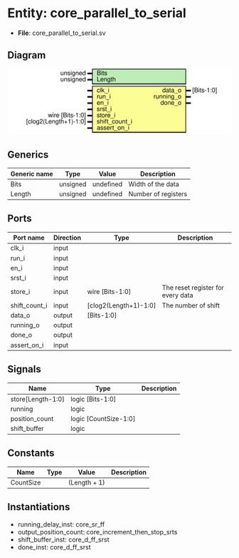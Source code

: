 
# Entity: core_parallel_to_serial 
- **File**: core_parallel_to_serial.sv

## Diagram
![Diagram](core_parallel_to_serial.svg "Diagram")
## Generics

| Generic name | Type     | Value     | Description         |
| ------------ | -------- | --------- | ------------------- |
| Bits         | unsigned | undefined | Width of the data   |
| Length       | unsigned | undefined | Number of registers |

## Ports

| Port name     | Direction | Type                  | Description                       |
| ------------- | --------- | --------------------- | --------------------------------- |
| clk_i         | input     |                       |                                   |
| run_i         | input     |                       |                                   |
| en_i          | input     |                       |                                   |
| srst_i        | input     |                       |                                   |
| store_i       | input     | wire [Bits-1:0]       | The reset register for every data |
| shift_count_i | input     | [clog2(Length+1)-1:0] | The number of shift               |
| data_o        | output    | [Bits-1:0]            |                                   |
| running_o     | output    |                       |                                   |
| done_o        | output    |                       |                                   |
| assert_on_i   | input     |                       |                                   |

## Signals

| Name              | Type                  | Description |
| ----------------- | --------------------- | ----------- |
| store[Length-1:0] | logic [Bits-1:0]      |             |
| running           | logic                 |             |
| position_count    | logic [CountSize-1:0] |             |
| shift_buffer      | logic                 |             |

## Constants

| Name      | Type | Value        | Description |
| --------- | ---- | ------------ | ----------- |
| CountSize |      | (Length + 1) |             |

## Instantiations

- running_delay_inst: core_sr_ff
- output_position_count: core_increment_then_stop_srts
- shift_buffer_inst: core_d_ff_srst
- done_inst: core_d_ff_srst
